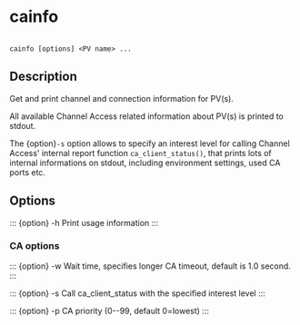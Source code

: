 # cainfo

``` {program} cainfo
```

    cainfo [options] <PV name> ...

## Description

Get and print channel and connection information for PV(s).

All available Channel Access related information about PV(s) is printed
to stdout.

The {option}`-s` option allows to specify an interest level for calling Channel
Access' internal report function `ca_client_status()`, that prints lots
of internal informations on stdout, including environment settings, used
CA ports etc.

## Options

::: {option} -h
Print usage information
:::

### CA options

::: {option} -w <sec>
Wait time, specifies longer CA timeout, default is 1.0 second.
:::

::: {option} -s <level>
Call ca_client_status with the specified interest level
:::

::: {option} -p <prio>
CA priority (0--99, default 0=lowest)
:::


